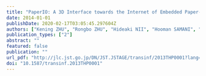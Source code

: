 ```yaml
---
title: "PaperIO: A 3D Interface towards the Internet of Embedded Paper-Craft"
date: 2014-01-01
publishDate: 2020-02-17T03:05:45.297604Z
authors: ["Kening ZHU", "Rongbo ZHU", "Hideaki NII", "Hooman SAMANI", "Borhan (Brian) JALAEIAN"]
publication_types: ["2"]
abstract: ""
featured: false
publication: ""
url_pdf: "http://jlc.jst.go.jp/DN/JST.JSTAGE/transinf/2013THP0001?lang=en&from=CrossRef&type=abstract"
doi: "10.1587/transinf.2013THP0001"
---
```


